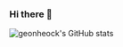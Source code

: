 ### Hi there 👋

![geonheock's GitHub stats](https://github-readme-stats.vercel.app/api?username=Geonhyeock&theme=default&show_icons=true)
